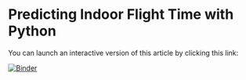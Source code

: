 # Predicting Indoor Flight Time with Python

You can launch an interactive version of this article by clicking this link:

[![Binder](https://mybinder.org/badge_logo.svg)](https://mybinder.org/v2/gh/rblack42/nffs-2022-symposium-live/HEAD)
